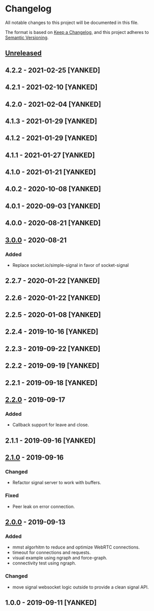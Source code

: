# Changelog
All notable changes to this project will be documented in this file.

The format is based on [Keep a Changelog](https://keepachangelog.com/en/1.0.0/),
and this project adheres to [Semantic Versioning](https://semver.org/spec/v2.0.0.html).

## [Unreleased]

## 4.2.2 - 2021-02-25 [YANKED]

## 4.2.1 - 2021-02-10 [YANKED]

## 4.2.0 - 2021-02-04 [YANKED]

## 4.1.3 - 2021-01-29 [YANKED]

## 4.1.2 - 2021-01-29 [YANKED]

## 4.1.1 - 2021-01-27 [YANKED]

## 4.1.0 - 2021-01-21 [YANKED]

## 4.0.2 - 2020-10-08 [YANKED]

## 4.0.1 - 2020-09-03 [YANKED]

## 4.0.0 - 2020-08-21 [YANKED]

## [3.0.0] - 2020-08-21
### Added
- Replace socket.io/simple-signal in favor of socket-signal

## 2.2.7 - 2020-01-22 [YANKED]

## 2.2.6 - 2020-01-22 [YANKED]

## 2.2.5 - 2020-01-08 [YANKED]

## 2.2.4 - 2019-10-16 [YANKED]

## 2.2.3 - 2019-09-22 [YANKED]

## 2.2.2 - 2019-09-19 [YANKED]

## 2.2.1 - 2019-09-18 [YANKED]

## [2.2.0] - 2019-09-17
### Added
- Callback support for leave and close.

## 2.1.1 - 2019-09-16 [YANKED]

## [2.1.0] - 2019-09-16
### Changed
- Refactor signal server to work with buffers.

### Fixed
- Peer leak on error connection.

## [2.0.0] - 2019-09-13
### Added
- mmst algorhitm to reduce and optimize WebRTC connections.
- timeout for connections and requests.
- visual example using ngraph and force-graph.
- connectivity test using ngraph.

### Changed
- move signal websocket logic outside to provide a clean signal API.

## 1.0.0 - 2019-09-11 [YANKED]
[Unreleased]: https://github.com/geut/discovery-swarm-webrtc/compare/v4.2.2...HEAD
[3.0.0]: https://github.com/geut/discovery-swarm-webrtc/compare/v2.2.7...v3.0.0
[2.2.0]: https://github.com/geut/discovery-swarm-webrtc/compare/v2.1.1...v2.2.0
[2.1.0]: https://github.com/geut/discovery-swarm-webrtc/compare/v2.0.0...v2.1.0
[2.0.0]: https://github.com/geut/discovery-swarm-webrtc/compare/v1.0.0...v2.0.0
